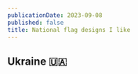```yaml
---
publicationDate: 2023-09-08
published: false
title: National flag designs I like
---
```


## Ukraine 🇺🇦